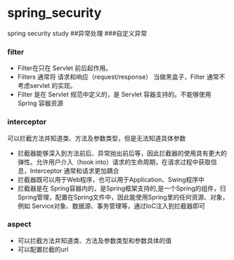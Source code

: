 # spring_security
spring security study
##异常处理
###自定义异常

### filter
+ Filter在只在 Servlet 前后起作用。
+ Filters 通常将 请求和响应（request/response） 当做黑盒子，Filter 通常不考虑servlet 的实现。
+ Filter 是在 Servlet 规范中定义的，是 Servlet 容器支持的。不能够使用 Spring 容器资源
### interceptor
可以拦截方法并知道类、方法及参数类型，但是无法知道具体参数
+ 拦截器能够深入到方法前后、异常抛出前后等，因此拦截器的使用具有更大的弹性。允许用户介入（hook into）请求的生命周期，在请求过程中获取信息，Interceptor 通常和请求更加耦合
+ 拦截器既可以用于Web程序，也可以用于Application、Swing程序中
+ 拦截器是在 Spring容器内的，是Spring框架支持的,是一个Spring的组件，归Spring管理，配置在Spring文件中，因此能使用Spring里的任何资源、对象，例如 Service对象、数据源、事务管理等，通过IoC注入到拦截器即可

### aspect

+ 可以拦截方法并知道类、方法及参数类型和参数具体的值
+ 可以配置拦截的url